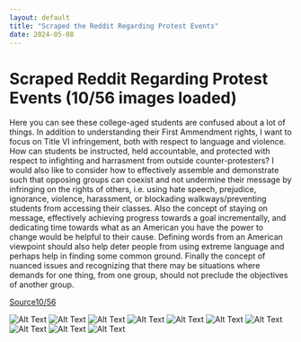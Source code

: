 ```yaml
---
layout: default
title: "Scraped the Reddit Regarding Protest Events"
date: 2024-05-08
---
```


# Scraped Reddit Regarding Protest Events (10/56 images loaded)

Here you can see these college-aged students are confused about a lot of things. In addition to understanding their First Ammendment rights, 
I want to focus on Title VI infringement,
both with respect to language and violence. How can students be instructed, held accountable, and protected with respect to 
infighting and harrasment from outside counter-protesters?
I would also like to consider how to effectively assemble and demonstrate such that opposing groups can coexist and not undermine their message by 
infringing on the rights of others, i.e. using hate speech, prejudice, ignorance, violence, harassment, or blockading 
walkways/preventing students from accessing their classes. Also the concept of staying on message, 
effectively achieving progress towards a goal incrementally, and dedicating time towards what as an 
American you have the power to change would be helpful to their cause. Defining words from an American viewpoint should also help deter people from using extreme language and 
perhaps help in finding some common ground. Finally the concept of nuanced issues and recognizing that there may be situations where demands for one thing, 
from one group, should not preclude the objectives of another group.

[Source10/56](https://www.reddit.com/r/ucla/comments/1ck66g9/disc_how_do_you_expect_jews_to_act_on_campus/)

<div class="image-column">
    <img src="/images/2024-05-08/growing-up-23.png" alt="Alt Text">
    <img src="/images/2024-05-08/DatElNino.png" alt="Alt Text">
    <img src="/images/2024-05-08/sainagh.png" alt="Alt Text">
    <img src="/images/2024-05-08/gyarifan6.png" alt="Alt Text">
    <img src="/images/2024-05-08/HolstsGholsts.png" alt="Alt Text">
    <img src="/images/2024-05-08/JustiniR.png" alt="Alt Text">
    <img src="/images/2024-05-08/samlet.png" alt="Alt Text">
    <img src="/images/2024-05-08/greens3.png" alt="Alt Text">
    <img src="/images/2024-05-08/green3_2.png" alt="Alt Text">
    <img src="/images/2024-05-08/green3_3.png" alt="Alt Text">
</div>
